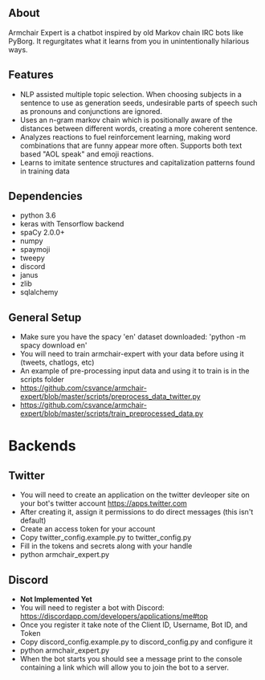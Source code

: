 ## About
Armchair Expert is a chatbot inspired by old Markov chain IRC bots like PyBorg. It regurgitates what it learns from you in unintentionally hilarious ways. 

## Features
- NLP assisted multiple topic selection. When choosing subjects in a sentence to use as generation seeds, undesirable parts of speech such as pronouns and conjunctions are ignored.
- Uses an n-gram markov chain which is positionally aware of the distances between different words, creating a more coherent sentence.
- Analyzes reactions to fuel reinforcement learning, making word combinations that are funny appear more often. Supports both text based "AOL speak" and emoji reactions.
- Learns to imitate sentence structures and capitalization patterns found in training data

## Dependencies
- python 3.6
- keras with Tensorflow backend
- spaCy 2.0.0+
- numpy
- spaymoji
- tweepy
- discord
- janus
- zlib
- sqlalchemy

## General Setup
- Make sure you have the spacy 'en' dataset downloaded: 'python -m spacy download en'
- You will need to train armchair-expert with your data before using it (tweets, chatlogs, etc)
- An example of pre-processing input data and using it to train is in the scripts folder
- https://github.com/csvance/armchair-expert/blob/master/scripts/preprocess_data_twitter.py
- https://github.com/csvance/armchair-expert/blob/master/scripts/train_preprocessed_data.py

# Backends
## Twitter
- You will need to create an application on the twitter devleoper site on your bot's twitter account https://apps.twitter.com
- After creating it, assign it permissions to do direct messages (this isn't default)
- Create an access token for your account
- Copy twitter_config.example.py to twitter_config.py
- Fill in the tokens and secrets along with your handle
- python armchair_expert.py

## Discord
- **Not Implemented Yet**
- You will need to register a bot with Discord: https://discordapp.com/developers/applications/me#top
- Once you register it take note of the Client ID, Username, Bot ID, and Token
- Copy discord_config.example.py to discord_config.py and configure it
- python armchair_expert.py
- When the bot starts you should see a message print to the console containing a link which will allow you to join the bot to a server.

